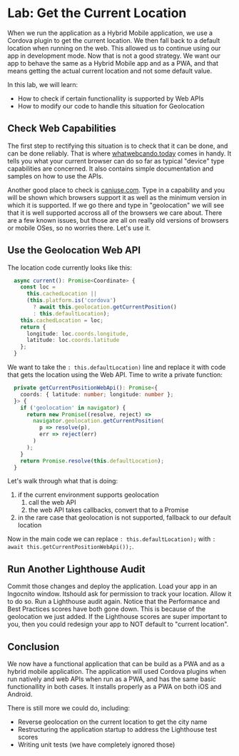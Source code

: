 # Lab: Get the Current Location

When we run the application as a Hybrid Mobile application, we use a Cordova plugin to get the current location. We then fall back to a default location when running on the web. This allowed us to continue using our app in development mode. Now that is not a good strategy. We want our app to behave the same as a Hybrid Mobile app and as a PWA, and that means getting the actual current location and not some default value.

In this lab, we will learn:

* How to check if certain functionallity is supported by Web APIs
* How to modify our code to handle this situation for Geolocation

## Check Web Capabilities

The first step to rectifying this situation is to check that it can be done, and can be done reliably. That is where <a href="https://whatwebcando.today/" target="_blank">whatwebcando.today</a> comes in handy. It tells you what your current browser can do so far as typical "device" type capabilities are concerned. It also contains simple documentation and samples on how to use the APIs.

Another good place to check is <a href="https://caniuse.com/" target="_blank">caniuse.com</a>. Type in a capability and you will be shown which browsers support it as well as the minimum version in which it is supported. If we go there and type in "geolocation" we will see that it is well supported accross all of the browsers we care about. There are a few known issues, but those are all on really old versions of browsers or mobile OSes, so no worries there. Let's use it.

## Use the Geolocation Web API

The location code currently looks like this:

```TypeScript
  async current(): Promise<Coordinate> {
    const loc =
      this.cachedLocation ||
      (this.platform.is('cordova')
        ? await this.geolocation.getCurrentPosition()
        : this.defaultLocation);
    this.cachedLocation = loc;
    return {
      longitude: loc.coords.longitude,
      latitude: loc.coords.latitude
    };
  }
```

We want to take the `: this.defaultLocation)` line and replace it with code that gets the location using the Web API. Time to write a private function:

```TypeScript
  private getCurrentPositionWebApi(): Promise<{
    coords: { latitude: number; longitude: number };
  }> {
    if ('geolocation' in navigator) {
      return new Promise((resolve, reject) =>
        navigator.geolocation.getCurrentPosition(
          p => resolve(p),
          err => reject(err)
        )
      );
    }
    return Promise.resolve(this.defaultLocation);
  }
```

Let's walk through what that is doing:

1. if the current environment supports geolocation
   1. call the web API
   1. the web API takes callbacks, convert that to a Promise
1. in the rare case that geolocation is not supported, fallback to our default location

Now in the main code we can replace `: this.defaultLocation);` with `: await this.getCurrentPositionWebApi());`.

## Run Another Lighthouse Audit

Commit those changes and deploy the application. Load your app in an Ingocnito window. Itshould ask for permission to track your location. Allow it to do so. Run a Lighthouse audit again. Notice that the Performance and Best Practices scores have both gone down. This is because of the geolocation we just added. If the Lighthouse scores are super important to you, then you could redesign your app to NOT default to "current location".

## Conclusion

We now have a functional application that can be build as a PWA and as a hybrid mobile application. The application will used Cordova plugins when run natively and web APIs when run as a PWA, and has the same basic functionallity in both cases. It installs properly as a PWA on both iOS and Android.

There is still more we could do, including:

* Reverse geolocation on the current location to get the city name
* Restructuring the application startup to address the Lighthouse test scores
* Writing unit tests (we have completely ignored those)
